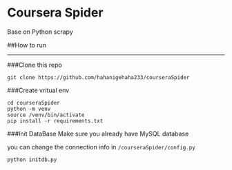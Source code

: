 # Coursera Spider
Base on Python scrapy

##How to run

---
###Clone this repo
```
git clone https://github.com/hahanigehaha233/courseraSpider
```

###Create vritual env
```
cd courseraSpider
python -m venv
source /venv/bin/activate
pip install -r requirements.txt
```
###Init DataBase
Make sure you already have MySQL database

you can change the connection info in `/courseraSpider/config.py`


```
python initdb.py
```




